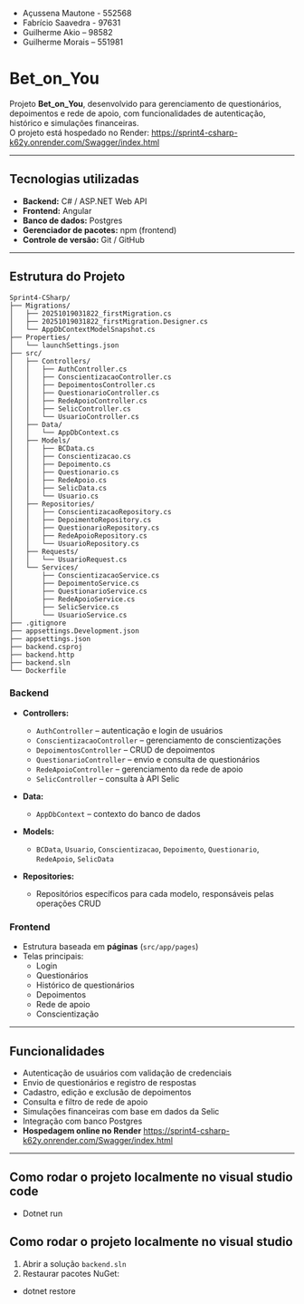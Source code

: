 - Açussena Mautone - 552568 
- Fabrício Saavedra - 97631 
- Guilherme Akio – 98582 
- Guilherme Morais – 551981 

# Bet_on_You

Projeto **Bet_on_You**, desenvolvido para gerenciamento de questionários, depoimentos e rede de apoio, com funcionalidades de autenticação, histórico e simulações financeiras.  
O projeto está hospedado no Render: https://sprint4-csharp-k62y.onrender.com/Swagger/index.html

---

## Tecnologias utilizadas

- **Backend:** C# / ASP.NET Web API  
- **Frontend:** Angular 
- **Banco de dados:** Postgres  
- **Gerenciador de pacotes:** npm (frontend)  
- **Controle de versão:** Git / GitHub  

---

## Estrutura do Projeto

```
Sprint4-CSharp/
├── Migrations/
│   ├── 20251019031822_firstMigration.cs
│   ├── 20251019031822_firstMigration.Designer.cs
│   └── AppDbContextModelSnapshot.cs
├── Properties/
│   └── launchSettings.json
├── src/
│   ├── Controllers/
│   │   ├── AuthController.cs
│   │   ├── ConscientizacaoController.cs
│   │   ├── DepoimentosController.cs
│   │   ├── QuestionarioController.cs
│   │   ├── RedeApoioController.cs
│   │   ├── SelicController.cs
│   │   └── UsuarioController.cs
│   ├── Data/
│   │   └── AppDbContext.cs
│   ├── Models/
│   │   ├── BCData.cs
│   │   ├── Conscientizacao.cs
│   │   ├── Depoimento.cs
│   │   ├── Questionario.cs
│   │   ├── RedeApoio.cs
│   │   ├── SelicData.cs
│   │   └── Usuario.cs
│   ├── Repositories/
│   │   ├── ConscientizacaoRepository.cs
│   │   ├── DepoimentoRepository.cs
│   │   ├── QuestionarioRepository.cs
│   │   ├── RedeApoioRepository.cs
│   │   └── UsuarioRepository.cs
│   ├── Requests/
│   │   └── UsuarioRequest.cs
│   └── Services/
│       ├── ConscientizacaoService.cs
│       ├── DepoimentoService.cs
│       ├── QuestionarioService.cs
│       ├── RedeApoioService.cs
│       ├── SelicService.cs
│       └── UsuarioService.cs
├── .gitignore
├── appsettings.Development.json
├── appsettings.json
├── backend.csproj
├── backend.http
├── backend.sln
└── Dockerfile
```

### Backend

- **Controllers:**  
  - `AuthController` – autenticação e login de usuários  
  - `ConscientizacaoController` – gerenciamento de conscientizações  
  - `DepoimentosController` – CRUD de depoimentos  
  - `QuestionarioController` – envio e consulta de questionários  
  - `RedeApoioController` – gerenciamento da rede de apoio  
  - `SelicController` – consulta à API Selic  

- **Data:**  
  - `AppDbContext` – contexto do banco de dados  

- **Models:**  
  - `BCData`, `Usuario`, `Conscientizacao`, `Depoimento`, `Questionario`, `RedeApoio`, `SelicData`  

- **Repositories:**  
  - Repositórios específicos para cada modelo, responsáveis pelas operações CRUD  

### Frontend

- Estrutura baseada em **páginas** (`src/app/pages`)   
- Telas principais:  
  - Login  
  - Questionários 
  - Histórico de questionários  
  - Depoimentos  
  - Rede de apoio
  - Conscientização

---

## Funcionalidades

- Autenticação de usuários com validação de credenciais  
- Envio de questionários e registro de respostas  
- Cadastro, edição e exclusão de depoimentos  
- Consulta e filtro de rede de apoio  
- Simulações financeiras com base em dados da Selic  
- Integração com banco Postgres  
- **Hospedagem online no Render** https://sprint4-csharp-k62y.onrender.com/Swagger/index.html

---

## Como rodar o projeto localmente no visual studio code
- Dotnet run

## Como rodar o projeto localmente no visual studio 
1. Abrir a solução `backend.sln` 
2. Restaurar pacotes NuGet:  
- dotnet restore
